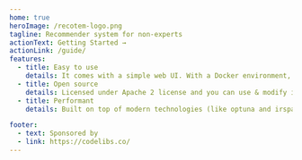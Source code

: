 ```yaml
---
home: true
heroImage: /recotem-logo.png
tagline: Recommender system for non-experts
actionText: Getting Started →
actionLink: /guide/
features:
  - title: Easy to use
    details: It comes with a simple web UI. With a Docker environment, you can run Recotem by a single command.
  - title: Open source
    details: Licensed under Apache 2 license and you can use & modify it freely.
  - title: Performant
    details: Built on top of modern technologies (like optuna and irspack), you can train an accurate model quickly and easily.

footer:
  - text: Sponsored by
  - link: https://codelibs.co/
---
```


